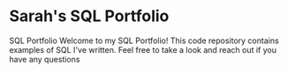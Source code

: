 # Sarah's SQL Portfolio
SQL Portfolio
Welcome to my SQL Portfolio! This code repository contains examples of SQL I've written. Feel free to take a look and reach out if you have any questions
